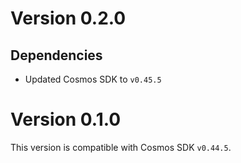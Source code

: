 # Version 0.2.0
## Dependencies
- Updated Cosmos SDK to `v0.45.5`

# Version 0.1.0
This version is compatible with Cosmos SDK `v0.44.5`.